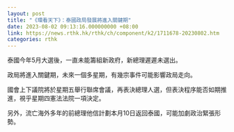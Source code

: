 ```yaml
---
layout: post
title: "《環看天下》：泰國政局發展將進入關鍵期"
date: 2023-08-02 09:13:16.000000000 +08:00
link: https://news.rthk.hk/rthk/ch/component/k2/1711678-20230802.htm
categories: rthk
---
```


泰國今年5月大選後，一直未能籌組新政府，新總理遲遲未選出。

政局將進入關鍵期，未來一個多星期，有幾宗事件可能影響政局走向。

國會上下議院將於星期五舉行聯席會議，再表決總理人選，但表決程序能否如期推進，視乎星期四憲法法院一項決定。

另外，流亡海外多年的前總理他信計劃本月10日返回泰國，可能加劇政治緊張形勢。
